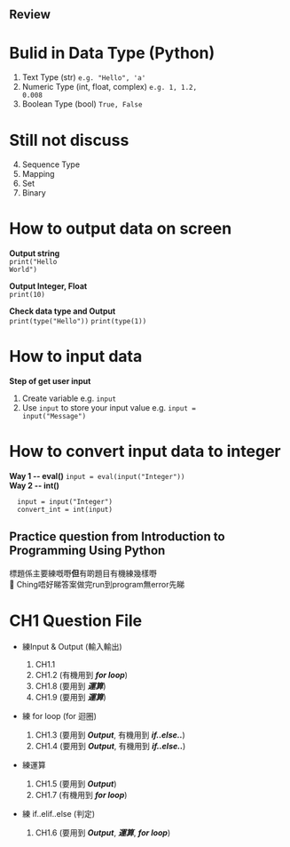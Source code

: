## Review
# Bulid in Data Type (Python)
1. Text Type (str) <code>e.g. "Hello", 'a'</code>
2. Numeric Type (int, float, complex) <code>e.g. 1, 1.2, 0.008</code>
3. Boolean Type (bool) <code>True, False</code>
# Still not discuss 
4. Sequence Type 
5. Mapping
6. Set 
7. Binary 

# How to output data on screen

<strong>Output string</strong>
<br/>
<code>print("Hello World")</code>
<br/>

<strong>Output Integer, Float</strong>
<br/>
<code>print(10)</code>
<br/>

<strong>Check data type and Output</strong>
<br/>
<code>print(type("Hello"))</code>
<code>print(type(1))</code>

# How to input data

<strong>Step of get user input</strong>
1. Create variable e.g. <code>input</code>
2. Use <code>input</code> to store your input value e.g. <code>input = input("Message")</code>

# How to convert input data to integer

<strong>Way 1 -- eval()</strong>
```input = eval(input("Integer"))```
<br/>
<strong>Way 2 -- int()</strong>
```
  input = input("Integer")  
  convert_int = int(input)
```

## Practice question from Introduction to Programming Using Python
標題係主要練嘅嘢**但**有啲題目有機練幾樣嘢<br/>
&#x1F534; Ching唔好睇答案做完run到program無error先睇


# CH1 Question File
* 練Input & Output (輸入輸出)
  1. CH1.1
  2. CH1.2 (有機用到 ***for loop***)
  3. CH1.8 (要用到 ***運算***)
  4. CH1.9 (要用到 ***運算***)

* 練 for loop (for 迴圈)
  1. CH1.3 (要用到 ***Output***, 有機用到 ***if..else..***)
  2. CH1.4 (要用到 ***Output***, 有機用到 ***if..else..***)

* 練運算
  1. CH1.5 (要用到 ***Output***)
  2. CH1.7 (有機用到 ***for loop***)

* 練 if..elif..else (判定)
  1. CH1.6 (要用到 ***Output***, ***運算***, ***for loop***)
  
